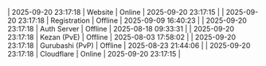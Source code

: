 | 2025-09-20 23:17:18 | Website | Online | 2025-09-20 23:17:15 |
| 2025-09-20 23:17:18 | Registration | Offline | 2025-09-09 16:40:23 |
| 2025-09-20 23:17:18 | Auth Server | Offline | 2025-08-18 09:33:31 |
| 2025-09-20 23:17:18 | Kezan (PvE) | Offline | 2025-08-03 17:58:02 |
| 2025-09-20 23:17:18 | Gurubashi (PvP) | Offline | 2025-08-23 21:44:06 |
| 2025-09-20 23:17:18 | Cloudflare | Online | 2025-09-20 23:17:15 |

